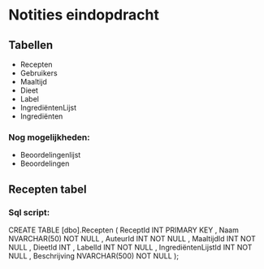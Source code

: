 # Notities eindopdracht

## Tabellen

 - Recepten
 - Gebruikers
 - Maaltijd
 - Dieet
 - Label
 - IngrediëntenLijst
 - Ingrediënten

### Nog mogelijkheden: 

 - Beoordelingenlijst
 - Beoordelingen

## Recepten tabel
### Sql script:
CREATE TABLE [dbo].Recepten (
	ReceptId INT PRIMARY KEY
	, Naam NVARCHAR(50) NOT NULL
	, AuteurId INT NOT NULL
	, MaaltijdId INT NOT NULL
	, DieetId INT
	, LabelId INT NOT NULL
	, IngrediëntenLijstId INT NOT NULL
	, Beschrijving NVARCHAR(500) NOT NULL
	);